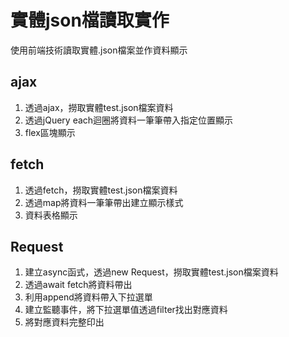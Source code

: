 # 實體json檔讀取實作

使用前端技術讀取實體.json檔案並作資料顯示

## ajax
1. 透過ajax，撈取實體test.json檔案資料
2. 透過jQuery each迴圈將資料一筆筆帶入指定位置顯示
3. flex區塊顯示

## fetch
1. 透過fetch，撈取實體test.json檔案資料
2. 透過map將資料一筆筆帶出建立顯示樣式
3. 資料表格顯示

## Request
1. 建立async函式，透過new Request，撈取實體test.json檔案資料
2. 透過await fetch將資料帶出
3. 利用append將資料帶入下拉選單
4. 建立監聽事件，將下拉選單值透過filter找出對應資料
5. 將對應資料完整印出
